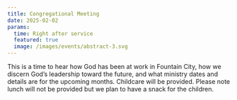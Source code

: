 ```yaml
---
title: Congregational Meeting
date: 2025-02-02
params:
  time: Right after service
  featured: true
  image: /images/events/abstract-3.svg
---
```


This is a time to hear how God has been at work in Fountain City, how we discern God’s leadership toward the future, and what ministry dates and details are for the upcoming months. Childcare will be provided. Please note lunch will not be provided but we plan to have a snack for the children.
